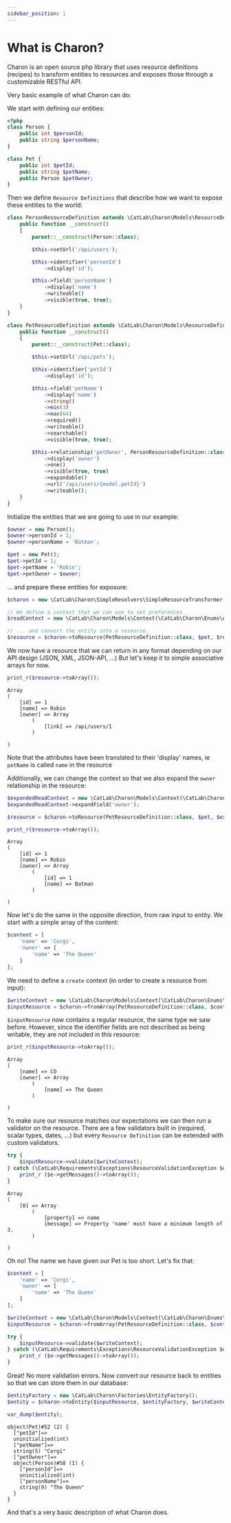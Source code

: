 ```yaml
---
sidebar_position: 1
---
```


# What is Charon?

Charon is an open source php library that uses resource definitions (recipes) to transform entities to resources and 
exposes those through a customizable RESTful API.

Very basic example of what Charon can do:

We start with defining our entities:

```php
<?php
class Person {
    public int $personId;
    public string $personName;
}

class Pet {
    public int $petId;
    public string $petName;
    public Person $petOwner;
}
```

Then we define `Resource Definitions` that describe how we want to expose these entities to the world:

```php
class PersonResourceDefinition extends \CatLab\Charon\Models\ResourceDefinition {
    public function __construct()
    {
        parent::__construct(Person::class);

        $this->setUrl('/api/users');

        $this->identifier('personId')
            ->display('id');

        $this->field('personName')
            ->display('name')
            ->writeable()
            ->visible(true, true);
    }
}

class PetResourceDefinition extends \CatLab\Charon\Models\ResourceDefinition {
    public function __construct()
    {
        parent::__construct(Pet::class);

        $this->setUrl('/api/pets');

        $this->identifier('petId')
            ->display('id');

        $this->field('petName')
            ->display('name')
            ->string()
            ->min(3)
            ->max(64)
            ->required()
            ->writeable()
            ->searchable()
            ->visible(true, true);

        $this->relationship('petOwner', PersonResourceDefinition::class)
            ->display('owner')
            ->one()
            ->visible(true, true)
            ->expandable()
            ->url('/api/users/{model.petId}')
            ->writeable();
    }
}
```

Initialize the entities that we are going to use in our example:

```php
$owner = new Person();
$owner->personId = 1;
$owner->personName = 'Batman';

$pet = new Pet();
$pet->petId = 1;
$pet->petName = 'Robin';
$pet->petOwner = $owner;
```

... and prepare these entities for exposure:

```php
$charon = new \CatLab\Charon\SimpleResolvers\SimpleResourceTransformer();

// We define a context that we can use to set preferences
$readContext = new \CatLab\Charon\Models\Context(\CatLab\Charon\Enums\Action::VIEW);

// ... and convert the entity into a resource.
$resource = $charon->toResource(PetResourceDefinition::class, $pet, $readContext);
```

We now have a resource that we can return in any format depending on our API design (JSON, XML, JSON-API, ...) But let's 
keep it to simple associative arrays for now.
 
```php
print_r($resource->toArray());
```

```
Array
(
    [id] => 1
    [name] => Robin
    [owner] => Array
        (
            [link] => /api/users/1
        )

)
```

Note that the attributes have been translated to their 'display' names, ie `petName` is called `name` in the resource

Additionally, we can change the context so that we also expand the `owner` relationship in the resource: 

```php
$expandedReadContext = new \CatLab\Charon\Models\Context(\CatLab\Charon\Enums\Action::VIEW);
$expandedReadContext->expandField('owner');

$resource = $charon->toResource(PetResourceDefinition::class, $pet, $expandedReadContext);

print_r($resource->toArray());
```

```
Array
(
    [id] => 1
    [name] => Robin
    [owner] => Array
        (
            [id] => 1
            [name] => Batman
        )

)
```

Now let's do the same in the opposite direction, from raw input to entity.
We start with a simple array of the content:

```php
$content = [
    'name' => 'Corgi',
    'owner' => [
        'name' => 'The Queen'
    ]
];
```

We need to define a `create` context (in order to create a resource from input):

```php
$writeContext = new \CatLab\Charon\Models\Context(\CatLab\Charon\Enums\Action::CREATE);
$inputResource = $charon->fromArray(PetResourceDefinition::class, $content, $writeContext);
```

`$inputResource` now contains a regular resource, the same type we saw before. However, since the identifier fields 
are not described as being writable, they are not included in this resource:

```php
print_r($inputResource->toArray());
```

```
Array
(
    [name] => CO
    [owner] => Array
        (
            [name] => The Queen
        )

)
```

To make sure our resource matches our expectations we can then run a validator on the resource. There are a few validators
built in (required, scalar types, dates, ...) but every `Resource Definition` can be extended with custom validators.

```php
try {
    $inputResource->validate($writeContext);
} catch (\CatLab\Requirements\Exceptions\ResourceValidationException $e) {
    print_r ($e->getMessages()->toArray());
}
```

```
Array
(
    [0] => Array
        (
            [property] => name
            [message] => Property 'name' must have a minimum length of 3.
        )

)
```

Oh no! The name we have given our Pet is too short. Let's fix that:

```php
$content = [
    'name' => 'Corgi',
    'owner' => [
        'name' => 'The Queen'
    ]
];

$writeContext = new \CatLab\Charon\Models\Context(\CatLab\Charon\Enums\Action::CREATE);
$inputResource = $charon->fromArray(PetResourceDefinition::class, $content, $writeContext);

try {
    $inputResource->validate($writeContext);
} catch (\CatLab\Requirements\Exceptions\ResourceValidationException $e) {
    print_r ($e->getMessages()->toArray());
}
```

Great! No more validation errors. Now convert our resource back to entities so that we can store them in our database:

```php
$entityFactory = new \CatLab\Charon\Factories\EntityFactory();
$entity = $charon->toEntity($inputResource, $entityFactory, $writeContext);

var_dump($entity);
```

```
object(Pet)#52 (2) {
  ["petId"]=>
  uninitialized(int)
  ["petName"]=>
  string(5) "Corgi"
  ["petOwner"]=>
  object(Person)#58 (1) {
    ["personId"]=>
    uninitialized(int)
    ["personName"]=>
    string(9) "The Queen"
  }
}
```

And that's a very basic description of what Charon does.
